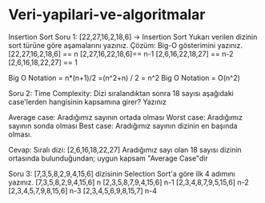 # Veri-yapilari-ve-algoritmalar
Insertion Sort
Soru 1:
[22,27,16,2,18,6] -> Insertion Sort
Yukarı verilen dizinin sort türüne göre aşamalarını yazınız.
Çözüm:
Big-O gösterimini yazınız.
[22,27,16,2,18,6] == n
[2,27,16,22,18,6]== n-1
[2,6,16,22,18,27] == n-2
[2,6,16,18,22,27] == 1

Big O Notation = n*(n+1)/2 =(n^2+n) / 2 = n^2
Big O Notation = O(n^2)

Soru 2:
Time Complexity: Dizi sıralandıktan sonra 18 sayısı aşağıdaki case'lerden hangisinin kapsamına girer? Yazınız

Average case: Aradığımız sayının ortada olması
Worst case: Aradığımız sayının sonda olması
Best case: Aradığımız sayının dizinin en başında olması.

Cevap: Sıralı dizi: [2,6,16,18,22,27]
Aradığımız sayı olan 18 sayısı dizinin ortasında bulunduğundan; uygun kapsam "Average Case"dir

Soru 3:
[7,3,5,8,2,9,4,15,6] dizisinin Selection Sort'a göre ilk 4 adımını yazınız.
[7,3,5,8,2,9,4,15,6] n
[2,3,5,8,7,9,4,15,6] n-1
[2,3,4,8,7,9,5,15,6] n-2
[2,3,4,5,7,9,8,15,6] n-3
[2,3,4,5,6,9,8,15,7] n-4
